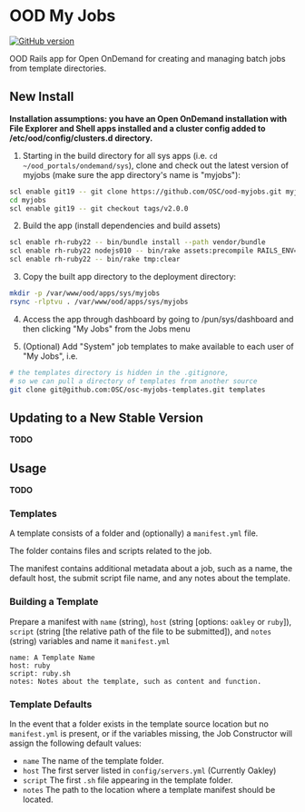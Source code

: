# OOD My Jobs

[![GitHub version](https://badge.fury.io/gh/OSC%2Food-myjobs.svg)](https://badge.fury.io/gh/OSC%2Food-myjobs)

OOD Rails app for Open OnDemand for creating and managing batch jobs from template directories.

## New Install

**Installation assumptions: you have an Open OnDemand installation with File Explorer and Shell apps installed and a cluster config added to /etc/ood/config/clusters.d directory.**

1. Starting in the build directory for all sys apps (i.e. `cd ~/ood_portals/ondemand/sys`), clone and check out the latest version of myjobs (make sure the app directory's name is "myjobs"):

  ```sh
  scl enable git19 -- git clone https://github.com/OSC/ood-myjobs.git myjobs
  cd myjobs
  scl enable git19 -- git checkout tags/v2.0.0
  ```

2. Build the app (install dependencies and build assets)

  ```sh
  scl enable rh-ruby22 -- bin/bundle install --path vendor/bundle
  scl enable rh-ruby22 nodejs010 -- bin/rake assets:precompile RAILS_ENV=production
  scl enable rh-ruby22 -- bin/rake tmp:clear
  ```

3. Copy the built app directory to the deployment directory:
    
  ```sh
  mkdir -p /var/www/ood/apps/sys/myjobs
  rsync -rlptvu . /var/www/ood/apps/sys/myjobs
  ```

4. Access the app through dashboard by going to /pun/sys/dashboard and then clicking "My Jobs" from the Jobs menu

5. (Optional) Add "System" job templates to make available to each user of "My Jobs", i.e.

  ```sh
  # the templates directory is hidden in the .gitignore,
  # so we can pull a directory of templates from another source
  git clone git@github.com:OSC/osc-myjobs-templates.git templates
  ```

## Updating to a New Stable Version

**TODO**

## Usage

**TODO**

### Templates

A template consists of a folder and (optionally) a `manifest.yml` file.

The folder contains files and scripts related to the job.

The manifest contains additional metadata about a job, such as a name, the default host, the submit script file name, and any notes about the template.

### Building a Template

Prepare a manifest with `name` (string), `host` (string \[options: `oakley` or `ruby`\]), `script` (string \[the relative path of the file to be submitted\]), and `notes` (string) variables and name it `manifest.yml`

```
name: A Template Name
host: ruby
script: ruby.sh
notes: Notes about the template, such as content and function.
```

### Template Defaults

In the event that a folder exists in the template source location but no `manifest.yml` is present, or if the variables missing, the Job Constructor will assign the following default values:

* `name` The name of the template folder.
* `host` The first server listed in `config/servers.yml` (Currently Oakley)
* `script` The first `.sh` file appearing in the template folder.
* `notes` The path to the location where a template manifest should be located.
